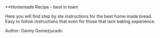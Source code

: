 **Homemade Recipe - best in town

Here you will find step by ste instructions for the best home made bread. Easy to follow instructions that even for those that lack baking experience.

Author: Danny Gomezjurado
